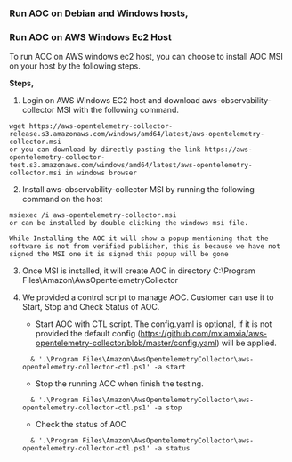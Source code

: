 ### Run AOC on Debian and Windows hosts,

### Run AOC on AWS Windows Ec2 Host

To run AOC on AWS windows ec2 host, you can choose to install AOC MSI on your host by the following steps.

**Steps,**
1. Login on AWS Windows EC2 host and download aws-observability-collector MSI with the following command.
```
wget https://aws-opentelemetry-collector-release.s3.amazonaws.com/windows/amd64/latest/aws-opentelemetry-collector.msi
or you can download by directly pasting the link https://aws-opentelemetry-collector-test.s3.amazonaws.com/windows/amd64/latest/aws-opentelemetry-collector.msi in windows browser 
```
2. Install aws-observability-collector MSI by running the following command on the host
```
msiexec /i aws-opentelemetry-collector.msi
or can be installed by double clicking the windows msi file.
```
`While Installing the AOC it will show a popup mentioning that the software is not from verified publisher, this is because we have not signed the MSI one it is signed this popup will be gone`

3. Once MSI is installed, it will create AOC in directory C:\Program Files\Amazon\AwsOpentelemetryCollector

4. We provided a control script to manage AOC. Customer can use it to Start, Stop and Check Status of AOC.
    * Start AOC with CTL script. The config.yaml is optional, if it is not provided the default config (https://github.com/mxiamxia/aws-opentelemetry-collector/blob/master/config.yaml) will be applied.
    ```
      & '.\Program Files\Amazon\AwsOpentelemetryCollector\aws-opentelemetry-collector-ctl.ps1' -a start 
    ```
    * Stop the running AOC when finish the testing.
    ```
      & '.\Program Files\Amazon\AwsOpentelemetryCollector\aws-opentelemetry-collector-ctl.ps1' -a stop 

    ```
    * Check the status of AOC
    ```
      & '.\Program Files\Amazon\AwsOpentelemetryCollector\aws-opentelemetry-collector-ctl.ps1' -a status 
    ```
